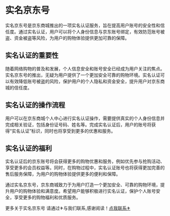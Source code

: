 # 实名京东号

实名京东号是京东商城推出的一项实名认证服务，旨在提高用户账号的安全性和信任度。通过实名认证，用户可以将个人身份信息与京东账号绑定，有效防范账号被盗、资金被盗等风险，为用户的购物体验提供更加可靠的保障。

## 实名认证的重要性

随着网络购物的普及和发展，个人信息安全和账号安全已经成为用户关注的焦点。实名京东号的推出，无疑为用户提供了一个更加安全可靠的购物环境。实名认证可以有效降低账号被盗的风险，保护用户的个人隐私和资金安全，提升用户对京东商城的信任度。

## 实名认证的操作流程

用户可以在京东商城个人中心进行实名认证操作，需要提供真实的个人身份信息并完成相关验证，包括身份证号码、姓名等。完成实名认证后，用户的账号将获得“实名认证”标识，同时也将享受到更多的优惠和服务。

## 实名认证的福利

实名认证后的京东账号将会获得更多的购物优惠和服务，例如优先参与抢购活动、享受更多的会员权益等。同时，在购物过程中，实名认证账号也将获得更加完善的售后服务保障，为用户的购物体验提供更多的便利和保障。

通过实名京东号，京东商城致力于为用户打造一个更加安全、可靠的购物环境，提升用户的购物体验和满意度。希望用户能够积极进行实名认证，保护个人账号安全，享受更多的购物福利和优质服务。

更多关于实名京东号 请通过✈与我们联系,感谢阅读！[点我联系✈](https://www.k02.cc)